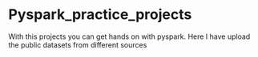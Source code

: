 # Pyspark_practice_projects
With this projects you can get hands on with pyspark. Here I have upload the public datasets from different sources 
